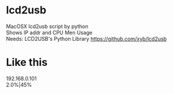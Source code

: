 # lcd2usb
MacOSX lcd2usb script by python  
Shows IP addr and CPU Men Usage  
Needs: LCD2USB's Python Library https://github.com/xyb/lcd2usb


# Like this
192.168.0.101  
2.0%|45%
